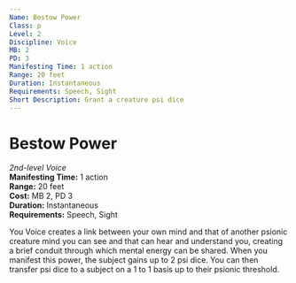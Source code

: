 ```yaml
---
Name: Bestow Power
Class: p
Level: 2
Discipline: Voice
MB: 2
PD: 3
Manifesting Time: 1 action
Range: 20 feet
Duration: Instantaneous
Requirements: Speech, Sight
Short Description: Grant a creature psi dice
---
```

# Bestow Power
*2nd-level Voice*\
**Manifesting Time:** 1 action\
**Range:** 20 feet\
**Cost:** MB 2, PD 3\
**Duration:** Instantaneous\
**Requirements:** Speech, Sight

You Voice creates a link between your own
mind and that of another psionic creature mind you can see
and that can hear and understand you,
creating a brief conduit through which mental energy can be
shared. When you manifest this power, the subject gains up
to 2 psi dice. You can then transfer psi dice to a subject
on a 1 to 1 basis up to their psionic threshold.
